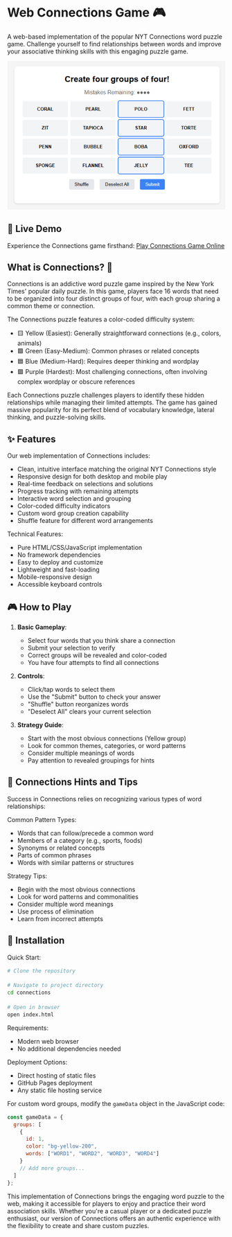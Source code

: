 # Web Connections Game 🎮

A web-based implementation of the popular NYT Connections word puzzle game. Challenge yourself to find relationships between words and improve your associative thinking skills with this engaging puzzle game.

![Connections Game Demo](demo.png)

## 🎯 Live Demo
Experience the Connections game firsthand:
[Play Connections Game Online](https://ConnectionsHint.tips)

## What is Connections? 🤔

Connections is an addictive word puzzle game inspired by the New York Times' popular daily puzzle. In this game, players face 16 words that need to be organized into four distinct groups of four, with each group sharing a common theme or connection.

The Connections puzzle features a color-coded difficulty system:
- 🟨 Yellow (Easiest): Generally straightforward connections (e.g., colors, animals)
- 🟩 Green (Easy-Medium): Common phrases or related concepts
- 🟦 Blue (Medium-Hard): Requires deeper thinking and wordplay
- 🟪 Purple (Hardest): Most challenging connections, often involving complex wordplay or obscure references

Each Connections puzzle challenges players to identify these hidden relationships while managing their limited attempts. The game has gained massive popularity for its perfect blend of vocabulary knowledge, lateral thinking, and puzzle-solving skills.

## ✨ Features

Our web implementation of Connections includes:
- Clean, intuitive interface matching the original NYT Connections style
- Responsive design for both desktop and mobile play
- Real-time feedback on selections and solutions
- Progress tracking with remaining attempts
- Interactive word selection and grouping
- Color-coded difficulty indicators
- Custom word group creation capability
- Shuffle feature for different word arrangements

Technical Features:
- Pure HTML/CSS/JavaScript implementation
- No framework dependencies
- Easy to deploy and customize
- Lightweight and fast-loading
- Mobile-responsive design
- Accessible keyboard controls

## 🎮 How to Play

1. **Basic Gameplay**:
   - Select four words that you think share a connection
   - Submit your selection to verify
   - Correct groups will be revealed and color-coded
   - You have four attempts to find all connections

2. **Controls**:
   - Click/tap words to select them
   - Use the "Submit" button to check your answer
   - "Shuffle" button reorganizes words
   - "Deselect All" clears your current selection

3. **Strategy Guide**:
   - Start with the most obvious connections (Yellow group)
   - Look for common themes, categories, or word patterns
   - Consider multiple meanings of words
   - Pay attention to revealed groupings for hints

## 🎯 Connections Hints and Tips

Success in Connections relies on recognizing various types of word relationships:

Common Pattern Types:
- Words that can follow/precede a common word
- Members of a category (e.g., sports, foods)
- Synonyms or related concepts
- Parts of common phrases
- Words with similar patterns or structures

Strategy Tips:
- Begin with the most obvious connections
- Look for word patterns and commonalities
- Consider multiple word meanings
- Use process of elimination
- Learn from incorrect attempts

## 🚀 Installation

Quick Start:
```bash
# Clone the repository

# Navigate to project directory
cd connections

# Open in browser
open index.html
```

Requirements:
- Modern web browser
- No additional dependencies needed

Deployment Options:
- Direct hosting of static files
- GitHub Pages deployment
- Any static file hosting service

For custom word groups, modify the `gameData` object in the JavaScript code:
```javascript
const gameData = {
  groups: [
    {
      id: 1,
      color: "bg-yellow-200",
      words: ["WORD1", "WORD2", "WORD3", "WORD4"]
    }
    // Add more groups...
  ]
};
```

This implementation of Connections brings the engaging word puzzle to the web, making it accessible for players to enjoy and practice their word association skills. Whether you're a casual player or a dedicated puzzle enthusiast, our version of Connections offers an authentic experience with the flexibility to create and share custom puzzles.
